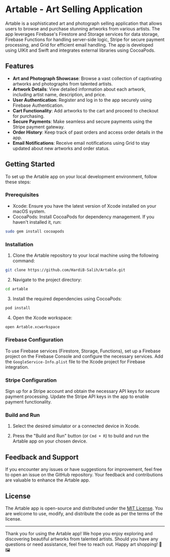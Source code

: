 # Artable - Art Selling Application

Artable is a sophisticated art and photograph selling application that allows users to browse and purchase stunning artworks from various artists. The app leverages Firebase's Firestore and Storage services for data storage, Firebase Functions for handling server-side logic, Stripe for secure payment processing, and Grid for efficient email handling. The app is developed using UIKit and Swift and integrates external libraries using CocoaPods.

## Features

- **Art and Photograph Showcase**: Browse a vast collection of captivating artworks and photographs from talented artists.
- **Artwork Details**: View detailed information about each artwork, including artist name, description, and price.
- **User Authentication**: Register and log in to the app securely using Firebase Authentication.
- **Cart Functionality**: Add artworks to the cart and proceed to checkout for purchasing.
- **Secure Payments**: Make seamless and secure payments using the Stripe payment gateway.
- **Order History**: Keep track of past orders and access order details in the app.
- **Email Notifications**: Receive email notifications using Grid to stay updated about new artworks and order status.

## Getting Started

To set up the Artable app on your local development environment, follow these steps:

### Prerequisites

- Xcode: Ensure you have the latest version of Xcode installed on your macOS system.
- CocoaPods: Install CocoaPods for dependency management. If you haven't installed it, run:

```bash
sudo gem install cocoapods
```

### Installation

1. Clone the Artable repository to your local machine using the following command:

```bash
git clone https://github.com/HardiB-Salih/Artable.git
```

2. Navigate to the project directory:

```bash
cd artable
```

3. Install the required dependencies using CocoaPods:

```bash
pod install
```

4. Open the Xcode workspace:

```bash
open Artable.xcworkspace
```

### Firebase Configuration

To use Firebase services (Firestore, Storage, Functions), set up a Firebase project on the Firebase Console and configure the necessary services. Add the `GoogleService-Info.plist` file to the Xcode project for Firebase integration.

### Stripe Configuration

Sign up for a Stripe account and obtain the necessary API keys for secure payment processing. Update the Stripe API keys in the app to enable payment functionality.

### Build and Run

1. Select the desired simulator or a connected device in Xcode.

2. Press the "Build and Run" button (or `Cmd + R`) to build and run the Artable app on your chosen device.


## Feedback and Support

If you encounter any issues or have suggestions for improvement, feel free to open an issue on the GitHub repository. Your feedback and contributions are valuable to enhance the Artable app.

## License

The Artable app is open-source and distributed under the [MIT License](https://innovativecandor.com/mit_license/). You are welcome to use, modify, and distribute the code as per the terms of the license.

---

Thank you for using the Artable app! We hope you enjoy exploring and discovering beautiful artworks from talented artists. Should you have any questions or need assistance, feel free to reach out. Happy art shopping! 🎨🖼️
